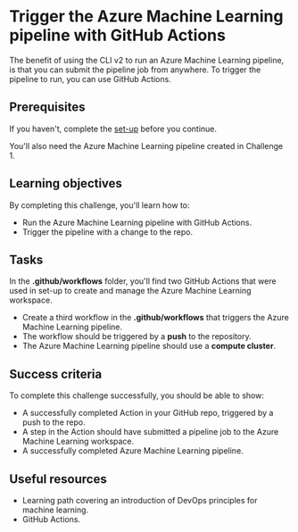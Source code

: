 # Trigger the Azure Machine Learning pipeline with GitHub Actions

The benefit of using the CLI v2 to run an Azure Machine Learning pipeline, is that you can submit the pipeline job from anywhere. To trigger the pipeline to run, you can use GitHub Actions.

## Prerequisites

If you haven't, complete the [set-up](00-set-up.md) before you continue.

You'll also need the Azure Machine Learning pipeline created in Challenge 1. 

## Learning objectives

By completing this challenge, you'll learn how to:

- Run the Azure Machine Learning pipeline with GitHub Actions.
- Trigger the pipeline with a change to the repo.

## Tasks

In the **.github/workflows** folder, you'll find two GitHub Actions that were used in set-up to create and manage the Azure Machine Learning workspace.

- Create a third workflow in the **.github/workflows** that triggers the Azure Machine Learning pipeline.
- The workflow should be triggered by a **push** to the repository.
- The Azure Machine Learning pipeline should use a **compute cluster**. 

## Success criteria

To complete this challenge successfully, you should be able to show:

- A successfully completed Action in your GitHub repo, triggered by a push to the repo.
- A step in the Action should have submitted a pipeline job to the Azure Machine Learning workspace.
- A successfully completed Azure Machine Learning pipeline.

## Useful resources

- Learning path covering an introduction of DevOps principles for machine learning.
- GitHub Actions.
